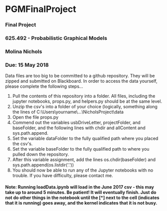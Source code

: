 # PGMFinalProject

### Final Project
### 625.492 - Probabilistic Graphical Models
### Molina Nichols
### Due: 15 May 2018

Data files are too big to be committed to a github repository.  They will be zipped and submitted on Blackboard.
In order to access the data yourself, please complete the following steps...
1. Pull the contents of this repository into a folder.  All files, including the jupyter notebooks, props.py, and helpers.py should be at the same level.
2. Unzip the csv's into a folder of your choice (logically, something along the lines of C:\Users\yourname\\...\NicholsProject\data
3. Open the file props.py
4. Commend out the variables usbDriveLetter, projectFolder, and baseFolder, and the following lines with chdir and allContent and sys.path.append.
5. Set the variable dataFolder to the fully qualified path where you placed the csv's.
6. Set the variable baseFolder to the fully qualified path to where you pulled down the repository.
7. After this variable assignment, add the lines os.chdir(baseFolder) and sys.path.append(os.listdir('.'))
8. You should now be able to run any of the Jupyter notebooks with no trouble.  If you have difficulty, please contact me.


#### Note: Running loadData.ipynb will load in the June 2017 csv - this may take up to around 5 minutes.  Be patient!  It will eventually finish.  Just do not do other things in the notebook until the [*] next to the cell (indicates that it is running) goes away, and the kernel indicates that it is not busy.
